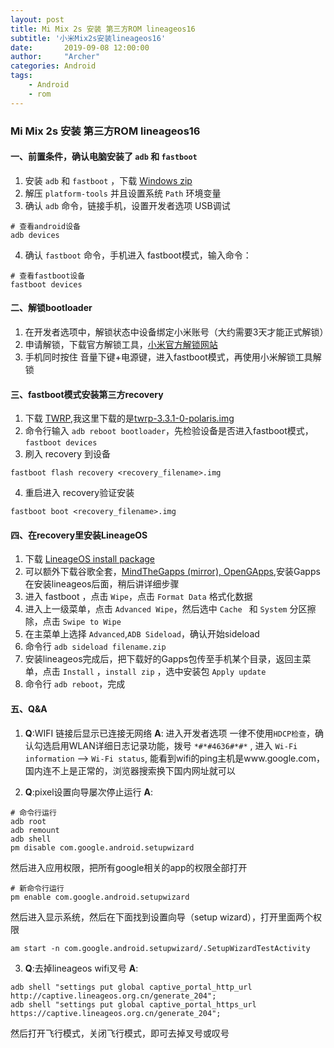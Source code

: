 ```yaml
---
layout: post
title: Mi Mix 2s 安装 第三方ROM lineageos16
subtitle: '小米Mix2s安装lineageos16'
date:       2019-09-08 12:00:00
author:     "Archer"
categories: Android
tags:
    - Android
    - rom
---
```


### Mi Mix 2s 安装 第三方ROM lineageos16

#### 一、前置条件，确认电脑安装了 `adb` 和 `fastboot`
1. 安装 `adb` 和 `fastboot` ，下载 [Windows zip](https://dl.google.com/android/repository/platform-tools-latest-windows.zip)
2. 解压 `platform-tools` 并且设置系统 `Path` 环境变量
3. 确认 `adb` 命令，链接手机，设置开发者选项 USB调试
```text
# 查看android设备
adb devices
```
4. 确认 `fastboot` 命令，手机进入 fastboot模式，输入命令：
```text
# 查看fastboot设备
fastboot devices
```

#### 二、解锁bootloader
1. 在开发者选项中，解锁状态中设备绑定小米账号（大约需要3天才能正式解锁）
2. 申请解锁，下载官方解锁工具，[小米官方解锁网站](http://en.miui.com/unlock/)
3. 手机同时按住 音量下键+电源键，进入fastboot模式，再使用小米解锁工具解锁

#### 三、fastboot模式安装第三方recovery
1. 下载 [TWRP](https://dl.twrp.me/polaris),我这里下载的是[twrp-3.3.1-0-polaris.img](https://dl.twrp.me/polaris/twrp-3.3.1-0-polaris.img.html)
2. 命令行输入 `adb reboot bootloader`，先检验设备是否进入fastboot模式，`fastboot devices`
3. 刷入 recovery 到设备
```text
fastboot flash recovery <recovery_filename>.img
```
4. 重启进入 recovery验证安装
```text
fastboot boot <recovery_filename>.img
```

#### 四、在recovery里安装LineageOS
1. 下载 [LineageOS install package](https://download.lineageos.org/polaris)
2. 可以额外下载谷歌全套，[MindTheGapps (mirror), OpenGApps](http://opengapps.org/?api=9.0&variant=nano),安装Gapps在安装lineageos后面，稍后讲详细步骤
3. 进入 fastboot ，点击 `Wipe`，点击 `Format Data` 格式化数据
4. 进入上一级菜单，点击 `Advanced Wipe`，然后选中 `Cache ` 和 `System` 分区擦除，点击 `Swipe to Wipe`
5. 在主菜单上选择 `Advanced`,`ADB Sideload`，确认开始sideload
6. 命令行 `adb sideload filename.zip`
7. 安装lineageos完成后，把下载好的Gapps包传至手机某个目录，返回主菜单，点击 `Install` ，`install zip` ，选中安装包 `Apply update`
8. 命令行 `adb reboot`，完成


#### 五、Q&A
1. **Q**:WIFI 链接后显示已连接无网络
**A**: 进入开发者选项 一律不使用`HDCP检查`，确认勾选启用WLAN详细日志记录功能，拨号 `*#*#4636#*#*` , 进入 `Wi-Fi information` --> `Wi-Fi status`,
能看到wifi的ping主机是www.google.com，国内连不上是正常的，浏览器搜索换下国内网址就可以

2. **Q**:pixel设置向导屡次停止运行
**A**: 
```text
# 命令行运行
adb root
adb remount
adb shell
pm disable com.google.android.setupwizard
```
然后进入应用权限，把所有google相关的app的权限全部打开
```text
# 新命令行运行
pm enable com.google.android.setupwizard
```
然后进入显示系统，然后在下面找到设置向导（setup wizard），打开里面两个权限
```text
am start -n com.google.android.setupwizard/.SetupWizardTestActivity
```

3. **Q**:去掉lineageos wifi叉号
**A**:
```text
adb shell "settings put global captive_portal_http_url http://captive.lineageos.org.cn/generate_204";
adb shell "settings put global captive_portal_https_url https://captive.lineageos.org.cn/generate_204";
```
然后打开飞行模式，关闭飞行模式，即可去掉叉号或叹号


